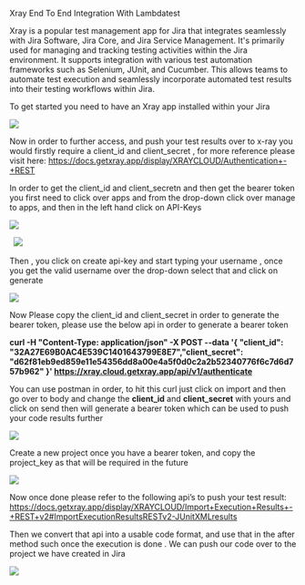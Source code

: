 ﻿

Xray End To End Integration With Lambdatest

Xray is a popular test management app for Jira that integrates seamlessly with Jira Software, Jira Core, and Jira Service Management. It's primarily used for managing and tracking testing activities within the Jira environment. It supports integration with various test automation frameworks such as Selenium, JUnit, and Cucumber. This allows teams to automate test execution and seamlessly incorporate automated test results into their testing workflows within Jira.

To get started you need to have an Xray app installed within your Jira

![](Aspose.Words.560fa477-aafb-4db0-941d-b98929160d72.001.png)

Now in order to further access, and push your test results over to x-ray you would firstly require a client\_id and client\_secret , for more reference please visit here: <https://docs.getxray.app/display/XRAYCLOUD/Authentication+-+REST>


In order to get the client\_id and client\_secretn and then get the bearer token you first need to click over apps and from the drop-down click over manage to apps, and then in the left hand click on API-Keys 

![](Aspose.Words.560fa477-aafb-4db0-941d-b98929160d72.002.png)


` `![](Aspose.Words.560fa477-aafb-4db0-941d-b98929160d72.003.png)

Then , you click on create api-key and start typing your username , once you get the valid username over the drop-down select that and click on generate

![](Aspose.Words.560fa477-aafb-4db0-941d-b98929160d72.004.png)

Now Please copy the client\_id and client\_secret in order to generate the bearer token, please use the below api in order to generate a bearer token

**curl -H "Content-Type: application/json" -X POST --data '{ "client\_id": "32A27E69B0AC4E539C1401643799E8E7","client\_secret": "d62f81eb9ed859e11e54356dd8a00e4a5f0d0c2a2b52340776f6c7d6d757b962" }'  <https://xray.cloud.getxray.app/api/v1/authenticate>**



You can use postman in order, to hit this curl just click on import and then go over to body and change the **client\_id** and **client\_secret** with yours and click on send then will generate a bearer token which can be used to push your code results further 

![](Aspose.Words.560fa477-aafb-4db0-941d-b98929160d72.005.png)


Create a new project once you have a bearer token, and copy the project\_key as that will be required in the future

![](Aspose.Words.560fa477-aafb-4db0-941d-b98929160d72.006.png)

Now once done please refer to the following api’s to push your test result: <https://docs.getxray.app/display/XRAYCLOUD/Import+Execution+Results+-+REST+v2#ImportExecutionResultsRESTv2-JUnitXMLresults>

Then we convert that api into a usable code format, and use that in the after method such once the execution is done . We can push our code over to the project we have created in Jira

![](Aspose.Words.560fa477-aafb-4db0-941d-b98929160d72.007.png)
